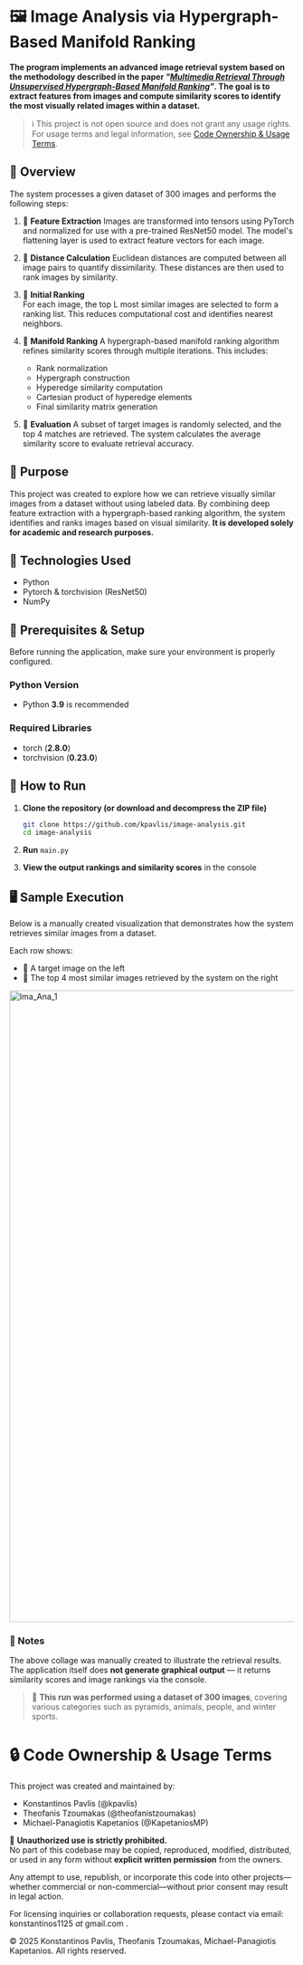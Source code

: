 # 🖼️ Image Analysis via Hypergraph-Based Manifold Ranking

**The program implements an advanced image retrieval system based on the methodology described in the paper *"[Multimedia Retrieval Through Unsupervised Hypergraph-Based Manifold Ranking](https://ieeexplore.ieee.org/document/8733193)"*. The goal is to extract features from images and compute similarity scores to identify the most visually related images within a dataset.**

> ℹ️ This project is not open source and does not grant any usage rights.
> For usage terms and legal information, see [Code Ownership & Usage Terms](#-code-ownership--usage-terms).

## 🚀 Overview

The system processes a given dataset of 300 images and performs the following steps:

1. 🧠 **Feature Extraction** 
   Images are transformed into tensors using PyTorch and normalized for use with a pre-trained ResNet50 model. The model's flattening layer is used to extract feature vectors for each image.

2. 📏 **Distance Calculation**
   Euclidean distances are computed between all image pairs to quantify dissimilarity. These distances are then used to rank images by similarity.

3. 🥇 **Initial Ranking**  
   For each image, the top L most similar images are selected to form a ranking list. This reduces computational cost and identifies nearest neighbors.

4. 🔁 **Manifold Ranking** 
   A hypergraph-based manifold ranking algorithm refines similarity scores through multiple iterations. This includes:
   - Rank normalization
   - Hypergraph construction
   - Hyperedge similarity computation
   - Cartesian product of hyperedge elements
   - Final similarity matrix generation

5. 🧪 **Evaluation** 
   A subset of target images is randomly selected, and the top 4 matches are retrieved. The system calculates the average similarity score to evaluate retrieval accuracy.

## 🎯 Purpose

This project was created to explore how we can retrieve visually similar images from a dataset without using labeled data. By combining deep feature extraction with a hypergraph-based ranking algorithm, the system identifies and ranks images based on visual similarity. **It is developed solely for academic and research purposes.**

## 🧠 Technologies Used

- Python
- Pytorch & torchvision (ResNet50)
- NumPy

## 🧰 Prerequisites & Setup

Before running the application, make sure your environment is properly configured.

### Python Version

- Python **3.9** is recommended

### Required Libraries

- torch (**2.8.0**)
- torchvision (**0.23.0**)

## 🧪 How to Run

1. **Clone the repository (or download and decompress the ZIP file)**
   ```bash
   git clone https://github.com/kpavlis/image-analysis.git
   cd image-analysis
   
2. **Run** `main.py`

3. **View the output rankings and similarity scores** in the console

## 🖥️ Sample Execution

Below is a manually created visualization that demonstrates how the system retrieves similar images from a dataset.

Each row shows:
- 🎯 A target image on the left
- 🥇 The top 4 most similar images retrieved by the system on the right


<img width="2050" height="1116" alt="Ima_Ana_1" src="https://github.com/user-attachments/assets/2bc70966-69cf-489c-ab9c-f21ea4b79af3" />


### 📌 Notes

The above collage was manually created to illustrate the retrieval results.  
The application itself does **not generate graphical output** — it returns similarity scores and image rankings via the console.

> 📁 **This run was performed using a dataset of 300 images**, covering various categories such as pyramids, animals, people, and winter sports.

# 🔒 Code Ownership & Usage Terms

This project was created and maintained by:

- Konstantinos Pavlis (@kpavlis)
- Theofanis Tzoumakas (@theofanistzoumakas)
- Michael-Panagiotis Kapetanios (@KapetaniosMP)

🚫 **Unauthorized use is strictly prohibited.**  
No part of this codebase may be copied, reproduced, modified, distributed, or used in any form without **explicit written permission** from the owners.

Any attempt to use, republish, or incorporate this code into other projects—whether commercial or non-commercial—without prior consent may result in legal action.

For licensing inquiries or collaboration requests, please contact via email: konstantinos1125 _at_ gmail.com .

© 2025 Konstantinos Pavlis, Theofanis Tzoumakas, Michael-Panagiotis Kapetanios. All rights reserved.

